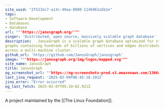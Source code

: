 ```yaml
---
site_uuid: "2f511bc7-a13c-49aa-8980-114b961a5b2e"
tags:
- Software-Development
- Databases
- database
url: ""'https://janusgraph.org/'""
zinger: 'Distributed, open source, massively scalable graph database'
description:   JanusGraph is a scalable graph database optimized for storing and querying
graphs containing hundreds of billions of vertices and edges distributed
across a multi-machine cluster.
github_url: 'https://github.com/JanusGraph/janusgraph'
image: ""'https://janusgraph.org/img/logos/mapped.svg'""
site_name: JanusGraph
title: JanusGraph
og_screenshot_url: ""https://og-screenshots-prod.s3.amazonaws.com/1366x768/80/false/d2b430b021c17329b18a2a0d48a76ea83a5bf500b064584a861de64d56d1c73b.jpeg""
last_jina_request: '2025-03-09T06:45:18.291Z'
jina_error: "Error occurred"
og_last_fetch: 2025-03-07T05:19:02.921Z
---
```

A project maintained by the [[The Linux Foundation]]. 


